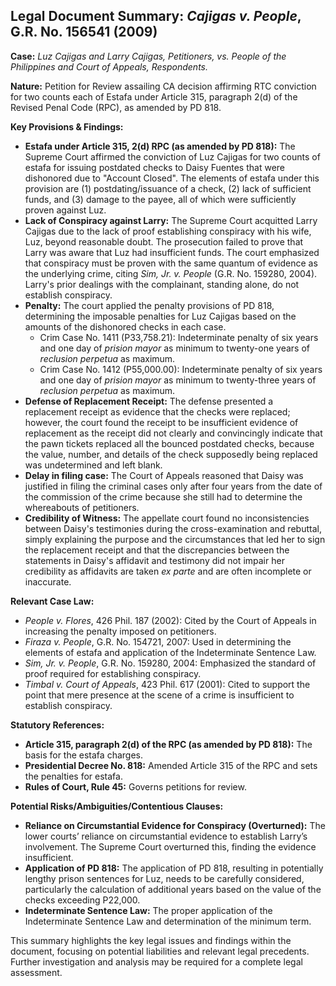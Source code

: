 ## Legal Document Summary: *Cajigas v. People*, G.R. No. 156541 (2009)

**Case:** *Luz Cajigas and Larry Cajigas, Petitioners, vs. People of the Philippines and Court of Appeals, Respondents.*

**Nature:** Petition for Review assailing CA decision affirming RTC conviction for two counts each of Estafa under Article 315, paragraph 2(d) of the Revised Penal Code (RPC), as amended by PD 818.

**Key Provisions & Findings:**

*   **Estafa under Article 315, 2(d) RPC (as amended by PD 818):** The Supreme Court affirmed the conviction of Luz Cajigas for two counts of estafa for issuing postdated checks to Daisy Fuentes that were dishonored due to "Account Closed". The elements of estafa under this provision are (1) postdating/issuance of a check, (2) lack of sufficient funds, and (3) damage to the payee, all of which were sufficiently proven against Luz.
*   **Lack of Conspiracy against Larry:** The Supreme Court acquitted Larry Cajigas due to the lack of proof establishing conspiracy with his wife, Luz, beyond reasonable doubt. The prosecution failed to prove that Larry was aware that Luz had insufficient funds. The court emphasized that conspiracy must be proven with the same quantum of evidence as the underlying crime, citing *Sim, Jr. v. People* (G.R. No. 159280, 2004). Larry's prior dealings with the complainant, standing alone, do not establish conspiracy.
*   **Penalty:** The court applied the penalty provisions of PD 818, determining the imposable penalties for Luz Cajigas based on the amounts of the dishonored checks in each case.
    *   Crim Case No. 1411 (P33,758.21): Indeterminate penalty of six years and one day of *prision mayor* as minimum to twenty-one years of *reclusion perpetua* as maximum.
    *   Crim Case No. 1412 (P55,000.00): Indeterminate penalty of six years and one day of *prision mayor* as minimum to twenty-three years of *reclusion perpetua* as maximum.
*   **Defense of Replacement Receipt:** The defense presented a replacement receipt as evidence that the checks were replaced; however, the court found the receipt to be insufficient evidence of replacement as the receipt did not clearly and convincingly indicate that the pawn tickets replaced all the bounced postdated checks, because the value, number, and details of the check supposedly being replaced was undetermined and left blank.
*   **Delay in filing case:** The Court of Appeals reasoned that Daisy was justified in filing the criminal cases only after four years from the date of the commission of the crime because she still had to determine the whereabouts of petitioners.
* **Credibility of Witness:** The appellate court found no inconsistencies between Daisy's testimonies during the cross-examination and rebuttal, simply explaining the purpose and the circumstances that led her to sign the replacement receipt and that the discrepancies between the statements in Daisy's affidavit and testimony did not impair her credibility as affidavits are taken *ex parte* and are often incomplete or inaccurate.

**Relevant Case Law:**

*   *People v. Flores*, 426 Phil. 187 (2002): Cited by the Court of Appeals in increasing the penalty imposed on petitioners.
*   *Firaza v. People*, G.R. No. 154721, 2007: Used in determining the elements of estafa and application of the Indeterminate Sentence Law.
*   *Sim, Jr. v. People*, G.R. No. 159280, 2004: Emphasized the standard of proof required for establishing conspiracy.
*   *Timbal v. Court of Appeals*, 423 Phil. 617 (2001):  Cited to support the point that mere presence at the scene of a crime is insufficient to establish conspiracy.

**Statutory References:**

*   **Article 315, paragraph 2(d) of the RPC (as amended by PD 818):** The basis for the estafa charges.
*   **Presidential Decree No. 818:** Amended Article 315 of the RPC and sets the penalties for estafa.
*   **Rules of Court, Rule 45:** Governs petitions for review.

**Potential Risks/Ambiguities/Contentious Clauses:**

*   **Reliance on Circumstantial Evidence for Conspiracy (Overturned):** The lower courts’ reliance on circumstantial evidence to establish Larry’s involvement. The Supreme Court overturned this, finding the evidence insufficient.
*   **Application of PD 818:** The application of PD 818, resulting in potentially lengthy prison sentences for Luz, needs to be carefully considered, particularly the calculation of additional years based on the value of the checks exceeding P22,000.
*   **Indeterminate Sentence Law:** The proper application of the Indeterminate Sentence Law and determination of the minimum term.

This summary highlights the key legal issues and findings within the document, focusing on potential liabilities and relevant legal precedents. Further investigation and analysis may be required for a complete legal assessment.
